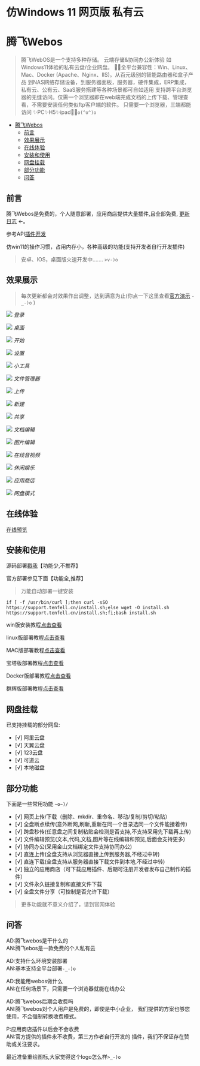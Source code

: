 # 仿Windows 11 网页版 私有云
# 腾飞Webos

> 腾飞WebOS是一个支持多种存储。
> 云端存储&协同办公新体验 如Windows11体验的私有云盘/企业网盘。
> 🎉🎉全平台兼容性：Win、Linux、Mac、Docker (Apache、Nginx、IIS)。从百元级别的智能路由器和盒子产品
> 到NAS网络存储设备，到服务器面板，服务器，硬件集成，ERP集成，私有云、公有云、SaaS服务搭建等各种场景都可自如适用
支持跨平台浏览器的无缝访问。仅需一个浏览器即在web端完成文档的上传下载、管理查看，不需要安装任何类似ftp客户端的软件。
> 只需要一个浏览器，三端都能访问 ✨PC✨H5✨ipad🎊🎈`o(^o^)o`


- <a href="https://tfyun.gitee.io/common/jump.html?url=https%3A%2F%2Fos.tenfell.cn" target="_blank">腾飞Webos</a>
  - [前言](#前言)
  - [效果展示](#效果展示)
  - [在线体验](#在线体验)
  - [安装和使用](#安装和使用)
  - [网盘挂载](#网盘挂载)
  - [部分功能](#部分功能)
  - [问答](#问答)

## 前言
腾飞Webos是免费的，个人随意部署，应用商店提供大量插件,且全部免费, <a href="https://tfyun.gitee.io/common/jump.html?url=https%3A%2F%2Fbbs.tenfell.cn%2Fupdate" target="_blank">更新日志</a> ←。

参考API<a href="https://tfyun.gitee.io/common/jump.html?url=https%3A%2F%2Fthoughts.teambition.com%2Fshare%2F64531c70be7a0f004263891d" target="_blank">插件开发</a>  

仿win11的操作习惯，占用内存小，各种高级的功能(支持开发者自行开发插件)
> 安卓、IOS，桌面版火速开发中....... `>v-)o`


## 效果展示
> 每次更新都会对效果作出调整，达到满意为止(你点一下这里查看<a href="https://tfyun.gitee.io/common/jump.html?url=https%3A%2F%2Ftfyun.gitee.io%2Findex.html%3FtoLoginNo%3D10001%26toLoginUser%3Dtest%26toLoginPassword%3D123456" target="_blank">官方演示</a> `-_-)o` )  

[![](imgs/dl.png)]()
*登录*

[![](imgs/zm.png)]()
*桌面*

[![](imgs/cd.png)]()
*开始*

[![](imgs/sz.png)]()
*设置*

[![](imgs/gj.png)]()
*小工具*

[![](imgs/cc.png)]()
*文件管理器*

[![](imgs/cs.png)]()
*上传*

[![](imgs/xj.png)]()
*新建*

[![](imgs/gx.png)]()
*共享*

[![](imgs/wdbj.png)]()
*文档编辑*

[![](imgs/tpbj.png)]()
*图片编辑*

[![](imgs/yy.png)]()
*在线音视频*

[![](imgs/yl.png)]()
*休闲娱乐*

[![](imgs/cj.png)]()
*应用商店*

[![](imgs/wp.png)]()
*网盘模式*
## 在线体验

<a href="https://tfyun.gitee.io/common/jump.html?url=https%3A%2F%2Ftfyun.gitee.io%2Findex.html%3FtoLoginNo%3D10001%26toLoginUser%3Dtest%26toLoginPassword%3D123456" target="_blank">在线预览</a>  



## 安装和使用

源码部署[戳我](other/README.md)【功能少,不推荐】

官方部署参见下面【功能全,推荐】

> 万能自动部署一键安装

`if [ -f /usr/bin/curl ];then curl -sSO https://support.tenfell.cn/install.sh;else wget -O install.sh https://support.tenfell.cn/install.sh;fi;bash install.sh`

win版安装教程<a href="https://tfyun.gitee.io/common/jump.html?url=https%3A%2F%2Fos.tenfell.cn%2Fdoc%2F%23%2Fdoc%2Fwin" target="_blank">点击查看</a>  

linux版部署教程<a href="https://tfyun.gitee.io/common/jump.html?url=https%3A%2F%2Fos.tenfell.cn%2Fdoc%2F%23%2Fdoc%2Flinux" target="_blank">点击查看</a>  

MAC版部署教程<a href="https://tfyun.gitee.io/common/jump.html?url=https%3A%2F%2Fos.tenfell.cn%2Fdoc%2F%23%2Fdoc%2Fmac" target="_blank">点击查看</a>  

宝塔版部署教程<a href="https://tfyun.gitee.io/common/jump.html?url=https%3A%2F%2Fos.tenfell.cn%2Fdoc%2F%23%2Fdoc%2Fbt" target="_blank">点击查看</a>  
 
Docker版部署教程<a href="https://tfyun.gitee.io/common/jump.html?url=https%3A%2F%2Fos.tenfell.cn%2Fdoc%2F%23%2Fdoc%2Fdocker" target="_blank">点击查看</a>  
 
群辉版部署教程<a href="https://tfyun.gitee.io/common/jump.html?url=https%3A%2F%2Fos.tenfell.cn%2Fdoc%2F%23%2Fdoc%2Fqunhui" target="_blank">点击查看</a>  


## 网盘挂载
已支持挂载的部分网盘:
- [√] 阿里云盘
- [√] 天翼云盘
- [√] 123云盘
- [√] 可道云
- [√] 本地磁盘

## 部分功能
下面是一些常用功能 `~o~)/`
- [√] 网页上传/下载（删除、mkdir、重命名、移动/复制/剪切/粘贴）
- [√] 全盘断点续传(意外断网,刷新,重新在同一个目录选同一个文件能接着传)
- [√] 跨盘秒传(任意盘之间复制粘贴会检测是否支持,不支持采用先下载再上传)
- [√] 文件编辑预览(文本,代码,文档,图片等在线编辑和预览,后面会支持更多)
- [√] 协同办公(采用金山文档绑定文件支持协同办公)
- [√] 直连上传(全盘支持从浏览器直接上传到服务器,不经过中转)
- [√] 直连下载(全盘支持从服务器直接下载文件到本地,不经过中转)
- [√] 独立的应用商店（可下载应用插件、后期可注册开发者发布自己制作的插件）
- [√] 文件永久链接复制和直接文件下载
- [√] 全盘文件分享（可控制是否允许下载）
> 更多功能就不意义介绍了，请到官网体验

## 问答
AD:腾飞webos是干什么的\
AN:腾飞ebos是一款免费的个人私有云

AD:支持什么环境安装部署\
AN:基本支持全平台部署`-_-)o`

AD:我能用webos做什么\
AN:在任何场景下，只需要一个浏览器就能在线办公

AD:腾飞webos后期会收费吗\
AN:腾飞webos对个人用户是免费的，即使是中小企业，
我们提供的方案也够您使用，不会强制转换收费模式。

P:应用商店插件以后会不会收费\
AN:官方提供的插件永不收费，第三方作者自行开发的
插件，我们不保证存在赞助或关注要求。


最近准备重绘图标,大家觉得这个logo怎么样`>_-)o`